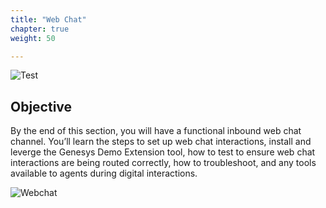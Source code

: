 ```yaml
---
title: "Web Chat"
chapter: true
weight: 50

---
```



![Test](/images/Webchat-768x300.jpg)
## Objective

By the end of this section, you will have a functional inbound web chat channel. You’ll learn the steps to set up web chat interactions, install and leverge the Genesys Demo Extension tool, how to test to ensure web chat interactions are being routed correctly, how to troubleshoot, and any tools available to agents during digital interactions. 

![Webchat](/images/webchat10.jpg)